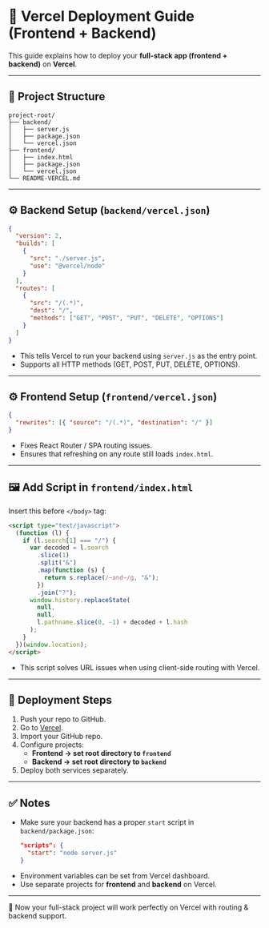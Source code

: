 # 🚀 Vercel Deployment Guide (Frontend + Backend)

This guide explains how to deploy your **full-stack app (frontend + backend)** on **Vercel**.

---

## 📂 Project Structure
```
project-root/
├── backend/
│   ├── server.js
│   ├── package.json
│   └── vercel.json
├── frontend/
│   ├── index.html
│   ├── package.json
│   └── vercel.json
└── README-VERCEL.md
```

---

## ⚙️ Backend Setup (`backend/vercel.json`)
```json
{
  "version": 2,
  "builds": [
    {
      "src": "./server.js",
      "use": "@vercel/node"
    }
  ],
  "routes": [
    {
      "src": "/(.*)",
      "dest": "/",
      "methods": ["GET", "POST", "PUT", "DELETE", "OPTIONS"]
    }
  ]
}
```
- This tells Vercel to run your backend using `server.js` as the entry point.  
- Supports all HTTP methods (GET, POST, PUT, DELETE, OPTIONS).  

---

## ⚙️ Frontend Setup (`frontend/vercel.json`)
```json
{
  "rewrites": [{ "source": "/(.*)", "destination": "/" }]
}
```
- Fixes React Router / SPA routing issues.  
- Ensures that refreshing on any route still loads `index.html`.  

---

## 🖼️ Add Script in `frontend/index.html`
Insert this before `</body>` tag:
```html
<script type="text/javascript">
  (function (l) {
    if (l.search[1] === "/") {
      var decoded = l.search
        .slice(1)
        .split("&")
        .map(function (s) {
          return s.replace(/~and~/g, "&");
        })
        .join("?");
      window.history.replaceState(
        null,
        null,
        l.pathname.slice(0, -1) + decoded + l.hash
      );
    }
  })(window.location);
</script>
```
- This script solves URL issues when using client-side routing with Vercel.  

---

## 🚀 Deployment Steps
1. Push your repo to GitHub.  
2. Go to [Vercel](https://vercel.com/).  
3. Import your GitHub repo.  
4. Configure projects:  
   - **Frontend → set root directory to `frontend`**  
   - **Backend → set root directory to `backend`**  
5. Deploy both services separately.  

---

## ✅ Notes
- Make sure your backend has a proper `start` script in `backend/package.json`:  
  ```json
  "scripts": {
    "start": "node server.js"
  }
  ```
- Environment variables can be set from Vercel dashboard.  
- Use separate projects for **frontend** and **backend** on Vercel.  

---

🎉 Now your full-stack project will work perfectly on Vercel with routing & backend support.
